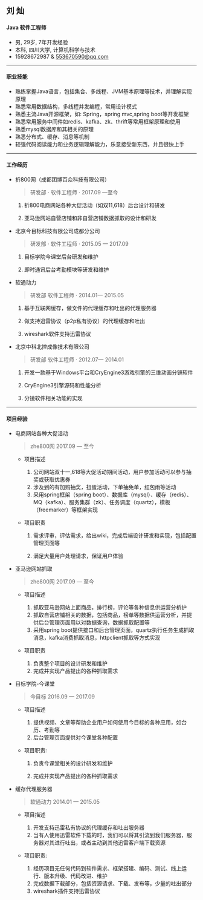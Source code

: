 ## 刘 灿 ##
#### Java 软件工程师 ####
* 男, 29岁, 7年开发经验
* 本科, 四川大学, 计算机科学与技术
* 15928672987    &    553670590@qq.com

---
#### 职业技能 ####
* 熟练掌握Java语言，包括集合、多线程、JVM基本原理等技术，并理解实现原理
* 熟悉常用数据结构，多线程并发编程，常用设计模式
* 熟悉主流Java开源框架，如: Spring，spring mvc,spring boot等开发框架
* 熟悉常用服务中间件如redis、kafka、zk、thrift等常用框架原理和使用
* 熟悉mysql数据库和其相关的原理
* 熟悉分布式、缓存、消息等机制
* 较强代码阅读能力和业务逻辑理解能力，乐意接受新东西，并且很快上手

---
#### 工作经历 ####
 * 折800网（成都团博百众科技有限公司）

    > 研发部 ·  软件工程师 · 2017.09 —至今
    1. 折800电商网站各种大促活动（如双11,618）后台设计和研发

    2. 亚马逊网站自营店铺和非自营店铺数据抓取的设计和研发

       

* 北京今目标科技有限公司成都分公司                    

  > 研发部 · 软件工程师 · 2015.05 — 2017.09
  1. 目标学院今课堂后台研发和维护

  2. 即时通讯后台考勤模块等研发和维护

     

* 软通动力                          
  > 研发部  软件工程师 · 2014.01— 2015.05
  1. 基于互联网缓存，做文件的代理缓存和吐出的代理服务器

  2. 做支持迅雷协议（p2p私有协议）的代理缓存和吐出

  3. wireshark软件支持迅雷协议

     

* 北京中科北控成像技术有限公司                         
  > 研发部  软件工程师 · 2012.07— 2014.01
  1. 开发一款基于Windows平台和CryEngine3游戏引擎的三维动画分镜软件

  2. CryEngine3引擎源码和性能分析

  3. 分镜软件相关功能的实现

     
---
#### 项目经验 ####
* 电商网站各种大促活动
  > zhe800网 2017.09 — 至今
  - 项目描述 

     1. 公司网站双十一,618等大促活动期间活动，用户参加活动可以参与抽奖或获取优惠券
     2. 涉及到的有加购抽奖，扭蛋活动，下单抽免单，红包雨等活动
     3. 采用spring框架（spring boot）、数据库（mysql）、缓存（redis）、MQ（kafka）、服务集群（zk）、任务调度（quartz），模板（freemarker）等框架实现

  - 项目职责 

     1. 需求评审，评估需求，给出wiki，完成后端设计研发和实现，包括配置管理页面等

     2. 满足大量用户处理请求，保证用户体验

        

* 亚马逊网站抓取
  > zhe800网 2017.09 — 至今
  - 项目描述

       1. 抓取亚马逊网站上面商品，排行榜，评论等各种信息供运营分析护
       2. 抓取自营店铺相关的数据，包括商品，榜单等数据供运营分析，并提供后台管理页面用以对数据查询，数据抓取配置等
       3. 采用spring boot提供接口和后台管理页面，quartz执行任务生成抓取消息，kafka消费抓取消息，httpclient抓取等方式实现
  - 项目职责
       1. 负责整个项目的设计研发和维护
       2. 完成并实现产品提出的各种抓取需求

  

* 目标学院-今课堂
  > 今目标 2016.09 — 2017.09
  - 项目描述

       1. 提供视频、文章等帮助企业用户如何使用今目标的各种应用，如台历、考勤等
       2. 后台管理页面提供对今课堂各种配置

  - 项目职责:
    1. 负责今课堂相关的设计研发和维护

    2. 完成并实现产品提出的各种抓取需求

       

* 缓存代理服务器
  > 软通动力 2014.01 — 2015.05
  - 项目描述

       1. 开发支持迅雷私有协议的代理缓存和吐出服务器
       2. 当有人使用迅雷软件下载的时，我们可以将其引流到我们服务器，服务器对其进行吐出，或者主动到其他迅雷客户端下载资源
  - 项目职责:
    1. 经历项目无任何代码到软件需求、框架搭建、编码、测试、线上运行、版本升级、代码改进、维护 
    2. 完成数据下载部分，包括资源请求、下载、发布等，少量的吐出部分
    3. wireshark插件支持迅雷协议